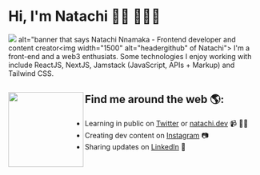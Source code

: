 # Hi, I'm Natachi 👋🏾 👩🏾‍💻

<img src="https://user-images.githubusercontent.com/57095905/176997550-2178efb8-e9bc-45a2-a5f6-f9220e797e7b.png"> alt="banner that says Natachi Nnamaka - Frontend developer and content creator<img width="1500" alt="headergithub" 
of Natachi">
I'm a front-end and a web3 enthusiats. Some technologies I enjoy working with include ReactJS, NextJS, Jamstack (JavaScript, APIs + Markup) and Tailwind CSS.

## Find me around the web 🌎: <a href="https://github.com/sponsors/M0nica"><img align="left" width="150" height="150" src="https://github.com/M0nica/M0nica/blob/main/octomonica/m0nica-octocat-rotating.gif?raw=true"></a>
- Learning in public on <a href="https://twitter.com/natachijs">Twitter</a> or <a href="https://natachi-portfolio.vercel.app/">natachi.dev</a> 📹 ✍🏾
- Creating dev content on <a href="https://www.instagram.com/natachi.js/"> Instagram</a> 📷
- Sharing updates on <a href="https://www.linkedin.com/in/natachijs/">LinkedIn</a> 💼
